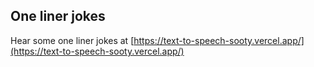 ## One liner jokes

Hear some one liner jokes at [https://text-to-speech-sooty.vercel.app/](https://text-to-speech-sooty.vercel.app/)
